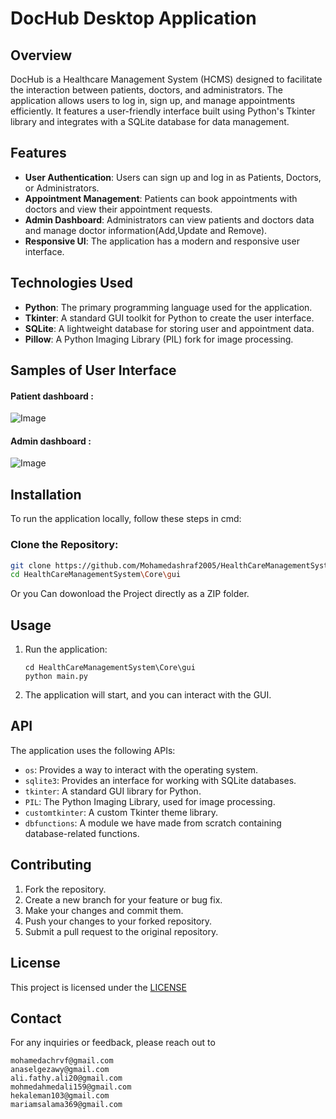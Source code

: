 # DocHub Desktop Application
## Overview
DocHub is a Healthcare Management System (HCMS) designed to facilitate the interaction between patients, doctors, and administrators. The application allows users to log in, sign up, and manage appointments efficiently. It features a user-friendly interface built using Python's Tkinter library and integrates with a SQLite database for data management.

## Features
- **User Authentication**: Users can sign up and log in as Patients, Doctors, or Administrators.
- **Appointment Management**: Patients can book appointments with doctors and view their appointment requests.
- **Admin Dashboard**: Administrators can view patients and doctors data and manage doctor information(Add,Update and Remove).
- **Responsive UI**: The application has a modern and responsive user interface.

## Technologies Used
- **Python**: The primary programming language used for the application.
- **Tkinter**: A standard GUI toolkit for Python to create the user interface.
- **SQLite**: A lightweight database for storing user and appointment data.
- **Pillow**: A Python Imaging Library (PIL) fork for image processing.


## Samples of User Interface
#### Patient dashboard :

 ![Image](https://i.imgur.com/LiH7Hgc.png)
#### Admin dashboard :

![Image](https://i.imgur.com/ZAxygGF.png)

        
## Installation
To run the application locally, follow these steps in cmd:

### Clone the Repository:
```bash
git clone https://github.com/Mohamedashraf2005/HealthCareManagementSystem.git
cd HealthCareManagementSystem\Core\gui
```
Or you Can dowonload the Project directly as a ZIP folder.

## Usage

1. Run the application:
   ```
   cd HealthCareManagementSystem\Core\gui
   python main.py
   ```
2. The application will start, and you can interact with the GUI.

## API

The application uses the following APIs:

- `os`: Provides a way to interact with the operating system.
- `sqlite3`: Provides an interface for working with SQLite databases.
- `tkinter`: A standard GUI library for Python.
- `PIL`: The Python Imaging Library, used for image processing.
- `customtkinter`: A custom Tkinter theme library.
- `dbfunctions`: A module we have made from scratch containing database-related functions.

## Contributing

1. Fork the repository.
2. Create a new branch for your feature or bug fix.
3. Make your changes and commit them.
4. Push your changes to your forked repository.
5. Submit a pull request to the original repository.

## License

This project is licensed under the  [LICENSE](LICENSE.txt) 

## Contact
For any inquiries or feedback, please reach out to
```
mohamedachrvf@gmail.com
anaselgezawy@gmail.com
ali.fathy.ali20@gmail.com
mohmedahmedali159@gmail.com
hekaleman103@gmail.com
mariamsalama369@gmail.com
```
